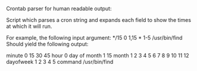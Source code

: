Crontab parser for human readable output:

Script which parses a cron string and expands each field to show the times at which it will run.

For example, the following input argument:
*/15 0 1,15 * 1-5 /usr/bin/find
Should yield the following output:
  
minute 0 15 30 45
hour 0
day of month 1 15
month 1 2 3 4 5 6 7 8 9 10 11 12 
dayofweek 1 2 3 4 5
command  /usr/bin/find